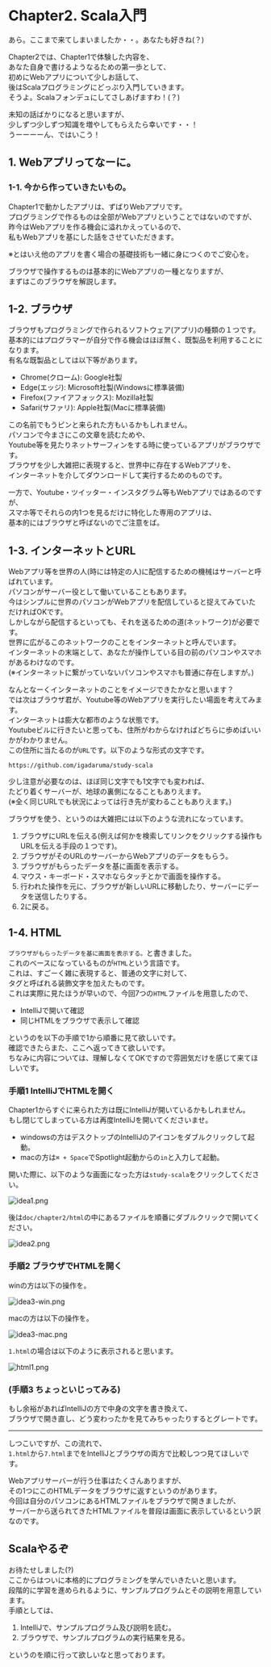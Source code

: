 # Chapter2. Scala入門

あら。ここまで来てしまいましたか・・。あなたも好きね(？)

Chapter2では、Chapter1で体験した内容を、  
あなた自身で書けるようなるための第一歩として、  
初めにWebアプリについて少しお話して、  
後はScalaプログラミングにどっぷり入門していきます。  
そうよ。Scalaフォンデュにしてさしあげますわ！(？)

未知の話ばかりになると思いますが、  
少しずつ少しずつ知識を増やしてもらえたら幸いです・・！  
うーーーーん、ではいこう！

## 1. Webアプリってなーに。

### 1-1. 今から作っていきたいもの。

Chapter1で動かしたアプリは、ずばりWebアプリです。  
プログラミングで作るものは全部がWebアプリということではないのですが、  
昨今はWebアプリを作る機会に溢れかえっているので、  
私もWebアプリを基にした話をさせていただきます。  

※とはいえ他のアプリを書く場合の基礎技術も一緒に身につくのでご安心を。

ブラウザで操作するものは基本的にWebアプリの一種となりますが、  
まずはこのブラウザを解説します。

## 1-2. ブラウザ

ブラウザもプログラミングで作られるソフトウェア(アプリ)の種類の１つです。  
基本的にはプログラマーが自分で作る機会はほぼ無く、既製品を利用することになります。  
有名な既製品としては以下等があります。

* Chrome(クローム): Google社製
* Edge(エッジ): Microsoft社製(Windowsに標準装備)
* Firefox(ファイアフォックス): Mozilla社製
* Safari(サファリ): Apple社製(Macに標準装備)

この名前でもうピンと来られた方もいるかもしれません。  
パソコンで今まさにこの文章を読むためや、  
Youtube等を見たりネットサーフィンをする時に使っているアプリがブラウザです。  
ブラウザを少し大雑把に表現すると、世界中に存在するWebアプリを、  
インターネットを介してダウンロードして実行するためのものです。  

一方で、Youtube・ツイッター・インスタグラム等もWebアプリではあるのですが、  
スマホ等でそれらの内1つを見るだけに特化した専用のアプリは、  
基本的にはブラウザと呼ばないのでご注意をば。

## 1-3. インターネットとURL

Webアプリ等を世界の人(時には特定の人)に配信するための機械はサーバーと呼ばれています。  
パソコンがサーバー役として働いていることもあります。  
今はシンプルに世界のパソコンがWebアプリを配信していると捉えてみていただければOKです。  
しかしながら配信するといっても、それを送るための道(ネットワーク)が必要です。  
世界に広がるこのネットワークのことをインターネットと呼んでいます。  
インターネットの末端として、あなたが操作している目の前のパソコンやスマホがあるわけなのです。  
(※インターネットに繋がっていないパソコンやスマホも普通に存在しますが。)

なんとなーくインターネットのことをイメージできたかなと思います？  
では次はブラウザ君が、Youtube等のWebアプリを実行したい場面を考えてみます。  
インターネットは膨大な都市のような状態です。  
Youtubeビルに行きたいと思っても、住所がわからなければどちらに歩めばいいかがわかりません。  
この住所に当たるのが`URL`です。以下のような形式の文字です。

```
https://github.com/igadaruma/study-scala
```

少し注意が必要なのは、ほぼ同じ文字でも1文字でも変われば、  
たどり着くサーバーが、地球の裏側になることもありえます。  
(※全く同じURLでも状況によっては行き先が変わることもありえます。)  

ブラウザを使う、というのは大雑把には以下のような流れになっています。

1. ブラウザにURLを伝える(例えば何かを検索してリンクをクリックする操作もURLを伝える手段の１つです)。
2. ブラウザがそのURLのサーバーからWebアプリのデータをもらう。
3. ブラウザがもらったデータを基に画面を表示する。
4. マウス・キーボード・スマホならタッチとかで画面を操作する。
5. 行われた操作を元に、ブラウザが新しいURLに移動したり、サーバーにデータを送信したりする。
6. 2に戻る。

## 1-4. HTML

`ブラウザがもらったデータを基に画面を表示する。`と書きました。  
これのベースになっているものが`HTML`という言語です。  
これは、すごーく雑に表現すると、普通の文字に対して、  
タグと呼ばれる装飾文字を加えたものです。  
これは実際に見たほうが早いので、今回7つの`HTML`ファイルを用意したので、  

* IntelliJで開いて確認
* 同じHTMLをブラウザで表示して確認

というのを以下の手順で1から順番に見て欲しいです。  
確認できたらまた、ここへ返ってきて欲しいです。  
ちなみに内容については、理解しなくてOKですので雰囲気だけを感じて来てほしいです。

### 手順1 IntelliJでHTMLを開く

Chapter1からすぐに来られた方は既にIntelliJが開いているかもしれません。  
もし閉じてしまっている方は再度IntelliJを開いてくださいませ。  

* windowsの方はデスクトップのIntelliJのアイコンをダブルクリックして起動。
* macの方は`⌘ + Space`でSpotlight起動からの`in`と入力して起動。

開いた際に、以下のような画面になった方は`study-scala`をクリックしてください。

![idea1.png](image/idea1.png)

後は`doc/chapter2/html`の中にあるファイルを順番にダブルクリックで開いてください。

![idea2.png](image/idea2.png)

### 手順2 ブラウザでHTMLを開く

winの方は以下の操作を。

![idea3-win.png](image/idea3-win.png)

macの方は以下の操作を。

![idea3-mac.png](image/idea3-mac.png)

`1.html`の場合は以下のように表示されると思います。

![html1.png](image/html1.png)

### (手順3 ちょっといじってみる) 

もし余裕があればIntelliJの方で中身の文字を書き換えて、  
ブラウザで開き直し、どう変わったかを見てみちゃったりするとグレートです。

---

しつこいですが、この流れで、  
`1.html`から`7.html`までをIntelliJとブラウザの両方で比較しつつ見てほしいです。

Webアプリサーバーが行う仕事はたくさんありますが、  
その1つにこのHTMLデータをブラウザに返すというのがあります。  
今回は自分のパソコンにあるHTMLファイルをブラウザで開きましたが、  
サーバーから送られてきたHTMLファイルを普段は画面に表示しているという訳なのです。

## Scalaやるぞ

お待たせしました(?)  
ここからはついに本格的にプログラミングを学んでいきたいと思います。  
段階的に学習を進められるように、サンプルプログラムとその説明を用意しています。  
手順としては、

1. IntelliJで、サンプルプログラム及び説明を読む。
2. ブラウザで、サンプルプログラムの実行結果を見る。

というのを順に行って欲しいなと思っております。  


